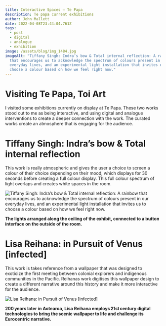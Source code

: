```yaml
---
title: Interactive Spaces – Te Papa
description: Te papa current exhibitions
author: John Mallett
date: 2022-04-08T23:44:04.761Z
tags:
  - post
  - digital
  - analogue
  - exhibition
image: /assets/blog/img_1484.jpg
imageAlt: "Tiffany Singh: Indra’s bow & Total internal reflection: A rainbow
  that encourages us to acknowledge the spectrum of colours present in our
  everyday lives, and an experimental light installation that invites us to
  choose a colour based on how we feel right now."
---
```

# Visiting Te Papa, Toi Art

I visited some exhibitions currently on display at Te Papa. These two works stood out to me as being interactive, and using digital and analogue interventions to create a deeper connection with the work. The curated works create an atmosphere that is engaging for the audience.

# Tiffany Singh: Indra’s bow & Total internal reflection

This work is really atmospheric and gives the user a choice to screen a colour of their choice depending on their mood, which displays for 30 seconds before creating a full colour display. This full colour spectrum of light overlaps and creates white spaces in the room. 

![Tiffany Singh: Indra’s bow & Total internal reflection: A rainbow that encourages us to acknowledge the spectrum of colours present in our everyday lives, and an experimental light installation that invites us to choose a colour based on how we feel right now.](/assets/blog/img_1486.jpg "# Tiffany Singh: Indra’s bow & Total internal reflection")

<b>The lights arranged along the ceiling of the exhibit, connected to a button interface on the outside of the room.</b>

# Lisa Reihana: in Pursuit of Venus \[infected]

This work is takes reference from a wallpaper that was designed to exoticize the first meeting between colonial explorers and indigenous communities in the Pacific. Reihanas work digitises this wallpaper design to create a different narrative around this history and make it more interactive for the audience.

![Lisa Reihana: in Pursuit of Venus [infected]](/assets/blog/img_1488.jpg "Lisa Reihana: in Pursuit of Venus [infected]")

<b>200 years later in Aotearoa, Lisa Reihana employs 21st century digital technologies to bring the scenic wallpaper to life and challenge its Eurocentric narrative.</b>